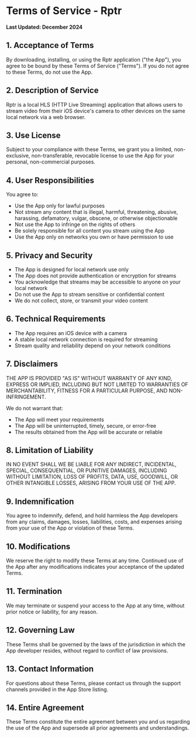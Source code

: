# Terms of Service - Rptr

**Last Updated: December 2024**

## 1. Acceptance of Terms

By downloading, installing, or using the Rptr application ("the App"), you agree to be bound by these Terms of Service ("Terms"). If you do not agree to these Terms, do not use the App.

## 2. Description of Service

Rptr is a local HLS (HTTP Live Streaming) application that allows users to stream video from their iOS device's camera to other devices on the same local network via a web browser.

## 3. Use License

Subject to your compliance with these Terms, we grant you a limited, non-exclusive, non-transferable, revocable license to use the App for your personal, non-commercial purposes.

## 4. User Responsibilities

You agree to:
- Use the App only for lawful purposes
- Not stream any content that is illegal, harmful, threatening, abusive, harassing, defamatory, vulgar, obscene, or otherwise objectionable
- Not use the App to infringe on the rights of others
- Be solely responsible for all content you stream using the App
- Use the App only on networks you own or have permission to use

## 5. Privacy and Security

- The App is designed for local network use only
- The App does not provide authentication or encryption for streams
- You acknowledge that streams may be accessible to anyone on your local network
- Do not use the App to stream sensitive or confidential content
- We do not collect, store, or transmit your video content

## 6. Technical Requirements

- The App requires an iOS device with a camera
- A stable local network connection is required for streaming
- Stream quality and reliability depend on your network conditions

## 7. Disclaimers

THE APP IS PROVIDED "AS IS" WITHOUT WARRANTY OF ANY KIND, EXPRESS OR IMPLIED, INCLUDING BUT NOT LIMITED TO WARRANTIES OF MERCHANTABILITY, FITNESS FOR A PARTICULAR PURPOSE, AND NON-INFRINGEMENT.

We do not warrant that:
- The App will meet your requirements
- The App will be uninterrupted, timely, secure, or error-free
- The results obtained from the App will be accurate or reliable

## 8. Limitation of Liability

IN NO EVENT SHALL WE BE LIABLE FOR ANY INDIRECT, INCIDENTAL, SPECIAL, CONSEQUENTIAL, OR PUNITIVE DAMAGES, INCLUDING WITHOUT LIMITATION, LOSS OF PROFITS, DATA, USE, GOODWILL, OR OTHER INTANGIBLE LOSSES, ARISING FROM YOUR USE OF THE APP.

## 9. Indemnification

You agree to indemnify, defend, and hold harmless the App developers from any claims, damages, losses, liabilities, costs, and expenses arising from your use of the App or violation of these Terms.

## 10. Modifications

We reserve the right to modify these Terms at any time. Continued use of the App after any modifications indicates your acceptance of the updated Terms.

## 11. Termination

We may terminate or suspend your access to the App at any time, without prior notice or liability, for any reason.

## 12. Governing Law

These Terms shall be governed by the laws of the jurisdiction in which the App developer resides, without regard to conflict of law provisions.

## 13. Contact Information

For questions about these Terms, please contact us through the support channels provided in the App Store listing.

## 14. Entire Agreement

These Terms constitute the entire agreement between you and us regarding the use of the App and supersede all prior agreements and understandings.